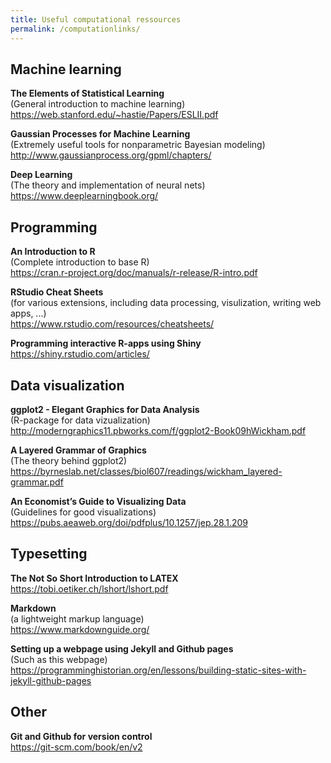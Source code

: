 ```yaml
---
title: Useful computational ressources
permalink: /computationlinks/
---
```



## Machine learning
**The Elements of Statistical Learning**  
(General introduction to machine learning)  
<https://web.stanford.edu/~hastie/Papers/ESLII.pdf>

**Gaussian Processes for Machine Learning**  
(Extremely useful tools for nonparametric Bayesian modeling)  
<http://www.gaussianprocess.org/gpml/chapters/>  

**Deep Learning**  
(The theory and implementation of neural nets)  
<https://www.deeplearningbook.org/>  

## Programming
**An Introduction to R**  
(Complete introduction to base R)  
<https://cran.r-project.org/doc/manuals/r-release/R-intro.pdf>  

**RStudio Cheat Sheets**  
(for various extensions, including data processing, visulization, writing web apps, ...)  
<https://www.rstudio.com/resources/cheatsheets/>  

**Programming interactive R-apps using Shiny**  
<https://shiny.rstudio.com/articles/>  


## Data visualization
**ggplot2 - Elegant Graphics for Data Analysis**  
(R-package for data vizualization)  
<http://moderngraphics11.pbworks.com/f/ggplot2-Book09hWickham.pdf>  

**A Layered Grammar of Graphics**  
(The theory behind ggplot2)  
<https://byrneslab.net/classes/biol607/readings/wickham_layered-grammar.pdf>  

**An Economist’s Guide to Visualizing Data**  
(Guidelines for good visualizations)  
<https://pubs.aeaweb.org/doi/pdfplus/10.1257/jep.28.1.209>  


## Typesetting
**The Not So Short Introduction to LATEX**  
<https://tobi.oetiker.ch/lshort/lshort.pdf>  

**Markdown**  
(a lightweight markup language)  
<https://www.markdownguide.org/>  

**Setting up a webpage using Jekyll and Github pages**  
(Such as this webpage)  
<https://programminghistorian.org/en/lessons/building-static-sites-with-jekyll-github-pages>  


## Other
**Git and Github for version control**  
<https://git-scm.com/book/en/v2>  





